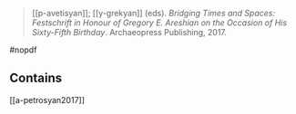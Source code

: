 > [[p-avetisyan]]; [[y-grekyan]] (eds). *Bridging Times and Spaces: Festschrift in Honour of Gregory E. Areshian on the Occasion of His Sixty-Fifth Birthday*. Archaeopress Publishing, 2017.

#nopdf 

## Contains
[[a-petrosyan2017]]